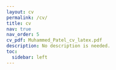 ```yaml
---
layout: cv
permalink: /cv/
title: cv
nav: true
nav_order: 5
cv_pdf: Muhammed_Patel_cv_latex.pdf
description: No description is needed.
toc:
  sidebar: left
---
```

